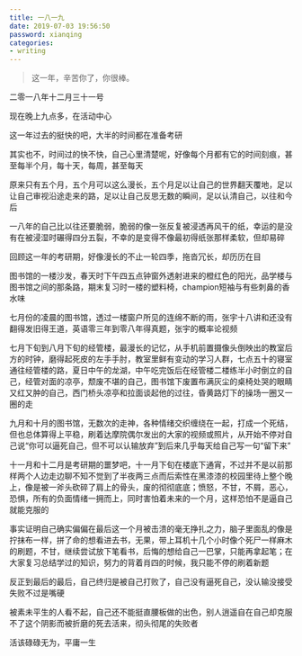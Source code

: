 ```yaml
---
title: 一八一九
date: 2019-07-03 19:56:50
password: xianqing
categories:
- writing
---
```

<blockquote class="blockquote-center">这一年，辛苦你了，你很棒。</blockquote>
<!--more-->

二零一八年十二月三十一号

现在晚上九点多，在活动中心

这一年过去的挺快的吧，大半的时间都在准备考研

其实也不，时间过的快不快，自己心里清楚呢，好像每个月都有它的时间刻痕，甚至每半个月，每十天，每周，甚至每天

原来只有五个月，五个月可以这么漫长，五个月足以让自己的世界翻天覆地，足以让自己审视沿途走来的路，足以让自己反思无数的瞬间，足以认清自己，以往和今后

一八年的自己比以往还要脆弱，脆弱的像一张反复被浸透再风干的纸，幸运的是没有在被浸湿时碾得四分五裂，不幸的是变得不像最初得纸张那样柔软，但却易碎

回顾这一年的考研期，好像漫长的不止一轮四季，拖沓冗长，却历历在目

图书馆的一楼沙发，春天时下午四五点钟窗外透射进来的橙红色的阳光，品学楼与图书馆之间的那条路，期末复习时一楼的塑料椅，champion短袖与有些刺鼻的香水味

七月份的凌晨的图书馆，透过一楼窗户所见的连绵不断的雨，张宇十八讲和还没有翻得发旧得王道，英语零三年到零八年得真题，张宇的概率论视频

七月下旬到八月下旬的经管楼，最漫长的记忆，从手机前置摄像头倒映出的教室后方的时钟，磨得起死皮的左手手肘，教室里鲜有变动的学习人群，七点五十的寝室通往经管楼的路，夏日中午的龙湖，中午吃完饭后在经管楼二楼练半小时倒立的自己，经管对面的凉亭，颓废不堪的自己，图书馆下废置布满灰尘的桌椅处哭的眼睛又红又肿的自己，西门桥头凉亭和拉面谈起他的过往，昏黄路灯下的操场一圈又一圈的走

九月和十月的图书馆，无数次的走神，各种情绪交织缠绕在一起，打成一个死结，但也总体算得上平稳，刷着达摩院偶尔发出的大家的视频或照片，从开始不停对自己说“你可以逼死自己，但不可以认输放弃”到后来几乎每天给自己写一句“留下来”

十一月和十二月是考研期的噩梦吧，十一月下旬在楼底下通宵，不过并不是以前那样两个人边走边聊不知不觉到了半夜两三点而后索性在黑漆漆的校园里待上整个晚上，像是被一斧头砍碎了肩上的骨头，废的彻彻底底；愤怒，不甘，不屑，恶心，恐惧，所有的负面情绪一拥而上，同时害怕着未来的一个月，这样恐怕不是逼自己就能克服的

事实证明自己确实偏偏在最后这一个月被击溃的毫无挣扎之力，脑子里面乱的像是拧抹布一样，拼了命的想看进去书，无果，带上耳机十几个小时像个死尸一样麻木的刷题，不甘，继续尝试放下笔看书，后悔的想给自己一巴掌，只能再拿起笔；在大家复习总结学过的知识，努力的背着肖四的时候，我只能不停的刷着新题

反正到最后的最后，自己终归是被自己打败了，自己没有逼死自己，没认输没接受失败不过是嘴硬

被素未平生的人看不起，自己还不能挺直腰板做的出色，别人逍遥自在自己却克服不了这个阴影而被折磨的死去活来，彻头彻尾的失败者

活该碌碌无为，平庸一生